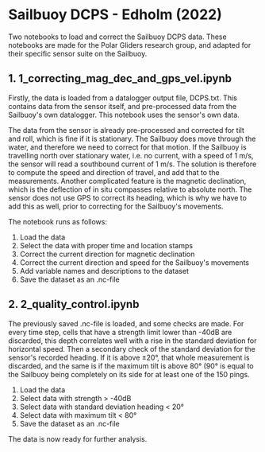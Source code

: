 # Sailbuoy DCPS - Edholm (2022)

Two notebooks to load and correct the Sailbuoy DCPS data. These notebooks are made for the Polar Gliders research group, and adapted for their specific sensor suite on the Sailbuoy.


## 1. 1_correcting_mag_dec_and_gps_vel.ipynb

Firstly, the data is loaded from a datalogger output file, DCPS.txt. This contains data from the sensor itself, and pre-processed data from the Sailbuoy's own datalogger. This notebook uses the sensor's own data.

The data from the sensor is already pre-processed and corrected for tilt and roll, which is fine if it is stationary. The Sailbuoy does move through the water, and therefore we need to correct for that motion. If the Sailbuoy is travelling north over stationary water, i.e. no current, with a speed of 1 m/s, the sensor will read a southbound current of 1 m/s. The solution is therefore to compute the speed and direction of travel, and add that to the measurements. Another complicated feature is the magnetic declination, which is the deflection of in situ compasses relative to absolute north. The sensor does not use GPS to correct its heading, which is why we have to add this as well, prior to correcting for the Sailbuoy's movements.

The notebook runs as follows:
1. Load the data
2. Select the data with proper time and location stamps
3. Correct the current direction for magnetic declination
4. Correct the current direction and speed for the Sailbuoy's movements
5. Add variable names and descriptions to the dataset
6. Save the dataset as an .nc-file

## 2. 2_quality_control.ipynb

The previously saved .nc-file is loaded, and some checks are made. For every time step, cells that have a strength limit lower than -40dB are discarded, this depth correlates well with a rise in the standard deviation for horizontal speed. Then a secondary check of the standard deviation for the sensor's recorded heading. If it is above ±20°, that whole measurement is discarded, and the same is if the maximum tilt is above 80° (90° is equal to the Sailbuoy being completely on its side for at least one of the 150 pings.

1. Load the data
2. Select data with strength > -40dB
3. Select data with standard deviation heading < 20°
4. Select data with maximum tilt < 80°
5. Save the dataset as an .nc-file

The data is now ready for further analysis.
